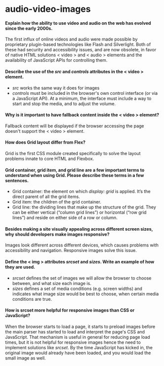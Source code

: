 # audio-video-images

#### Explain how the ability to use video and audio on the web has evolved since the early 2000s.

The first influx of online videos and audio were made possible by proprietary plugin-based technologies like Flash and Silverlight. Both of these had security and accessibility issues, and are now obsolete, in favor of native HTML solutions < video > and < audio > elements and the availability of JavaScript APIs for controlling them.

#### Describe the use of the _src_ and _controls_ attributes in the < video > element.

- _src_ works the same way it does for images
- _controls_ must be included in the browser's own control interface (or via a JavaScript API). At a minimum, the interface must include a way to start and stop the media, and to adjust the volume.

#### Why is it important to have fallback content inside the < video > element?

Fallback content will be displayed if the browser accessing the page doesn't support the < video > element.

#### How does Grid layout differ from Flex?

Grid is the first CSS module created specifically to solve the layout problems innate to core HTML and Flexbox.

#### Grid container, grid item, and grid line are a few important terms to understand when using Grid. Please describe these terms in a few sentences.

- Grid container: the element on which _display: grid_ is applied. It’s the direct parent of all the grid items.
- Grid item: the children of the grid container.
- Grid line: the dividing lines that make up the structure of the grid. They can be either vertical (“column grid lines”) or horizontal (“row grid lines”) and reside on either side of a row or column.

#### Besides making a site visually appealing across different screen sizes, why should developers make images responsive?

Images look different across different devices, which causes problems with accessibility and navigation. Responsive images solve this issue.

#### Define the < img > attributes _srcset_ and _sizes_. Write an example of how they are used.

- _srcset_ defines the set of images we will allow the browser to choose between, and what size each image is.
- _sizes_ defines a set of media conditions (e.g. screen widths) and indicates what image size would be best to choose, when certain media conditions are true.

#### How is srcset more helpful for responsive images than CSS or JavaScript?

When the browser starts to load a page, it starts to preload images before the main parser has started to load and interpret the page's CSS and JavaScript. That mechanism is useful in general for reducing page load times, but it is not helpful for responsive images hence the need to implement solutions like _srcset_. By the time JavaScript has kicked in, the original image would already have been loaded, and you would load the small image as well.
